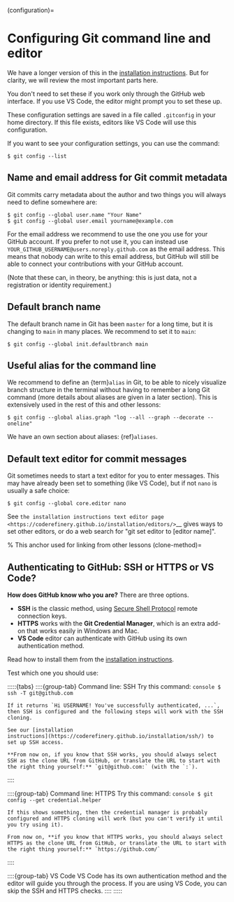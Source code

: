 (configuration)=

# Configuring Git command line and editor

We have a longer version of this in the [installation
instructions](https://coderefinery.github.io/installation/git-in-terminal/).
But for clarity, we will review the most important parts here.

You don't need to set these if you work only through the GitHub web interface.
If you use VS Code, the editor might prompt you to set these up.

These configuration settings are saved in a file called `.gitconfig` in your
home directory. If this file exists, editors like VS Code will use this
configuration.

If you want to see your configuration settings, you can use the command:
```console
$ git config --list
```


## Name and email address for Git commit metadata

Git commits carry metadata about the author and two things you will always need
to define somewhere are:
```console
$ git config --global user.name "Your Name"
$ git config --global user.email yourname@example.com
```

For the email address we recommend to use the one you use for your GitHub account.
If you prefer to not use it, you can instead use
`YOUR_GITHUB_USERNAME@users.noreply.github.com` as the email address.
This means that nobody can write to this email address, but GitHub will still
be able to connect your contributions with your GitHub account.

(Note that these can, in theory, be anything: this is just data, not a
registration or identity requirement.)


## Default branch name

The default branch name in Git has been `master` for a long time, but it is
changing to `main` in many places.  We recommend to set it to `main`:
```console
$ git config --global init.defaultbranch main
```


## Useful alias for the command line

We recommend to define an {term}`alias` in Git, to be able to nicely visualize
branch structure in the terminal without having to remember a long Git command
(more details about aliases are given in a later section). This is extensively
used in the rest of this and other lessons:
```console
$ git config --global alias.graph "log --all --graph --decorate --oneline"
```

We have an own section about aliases: {ref}`aliases`.


## Default text editor for commit messages

Git sometimes needs to start a text editor for you to enter messages.
This may have already been set to something (like VS Code), but if not
`nano` is usually a safe choice:

```console
$ git config --global core.editor nano
```

See `the installation instructions text editor page
<https://coderefinery.github.io/installation/editors/>`__ gives ways
to set other editors, or do a web search for "git set editor to
[editor name]".


% This anchor used for linking from other lessons
(clone-method)=

## Authenticating to GitHub: SSH or HTTPS or VS Code?

**How does GitHub know who you are?** There are three options.

- **SSH** is the classic method, using [Secure Shell
  Protocol](https://en.wikipedia.org/wiki/Secure_Shell) remote connection
  keys.
- **HTTPS** works with the **Git Credential Manager**, which is an
  extra add-on that works easily in Windows and Mac.
- **VS Code** editor can authenticate with GitHub using its own
  authentication method.

Read how to install them from the [installation
instructions](https://coderefinery.github.io/installation/ssh/).

Test which one you should use:

:::::{tabs}
  ::::{group-tab} Command line: SSH
    Try this command:
    ```console
    $ ssh -T git@github.com
    ```

    If it returns `Hi USERNAME! You've successfully authenticated, ...`,
    then SSH is configured and the following steps will work with the SSH
    cloning.

    See our [installation
    instructions](https://coderefinery.github.io/installation/ssh/) to
    set up SSH access.

    **From now on, if you know that SSH works, you should always select
    SSH as the clone URL from GitHub, or translate the URL to start with
    the right thing yourself:** `git@github.com:` (with the `:`).
  ::::

  ::::{group-tab} Command line: HTTPS
    Try this command:
    ```console
    $ git config --get credential.helper
    ```

    If this shows something, then the credential manager is probably
    configured and HTTPS cloning will work (but you can't verify it until
    you try using it).

    From now on, **if you know that HTTPS works, you should always select
    HTTPS as the clone URL from GitHub, or translate the URL to start with
    the right thing yourself:** `https://github.com/`
  ::::

  ::::{group-tab} VS Code
    VS Code has its own authentication method and the editor will guide you
    through the process. If you are using VS Code, you can skip the SSH and
    HTTPS checks.
  ::::
:::::
